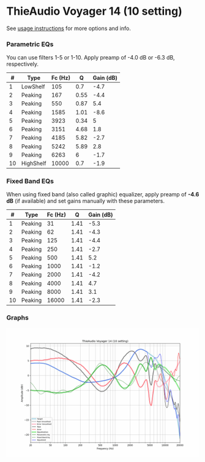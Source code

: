 # ThieAudio Voyager 14 (10 setting)
See [usage instructions](https://github.com/jaakkopasanen/AutoEq#usage) for more options and info.

### Parametric EQs
You can use filters 1-5 or 1-10. Apply preamp of -4.0 dB or -6.3 dB, respectively.

|   # | Type      |   Fc (Hz) |    Q |   Gain (dB) |
|-----|-----------|-----------|------|-------------|
|   1 | LowShelf  |       105 | 0.7  |        -4.7 |
|   2 | Peaking   |       167 | 0.55 |        -4.4 |
|   3 | Peaking   |       550 | 0.87 |         5.4 |
|   4 | Peaking   |      1585 | 1.01 |        -8.6 |
|   5 | Peaking   |      3923 | 0.34 |         5   |
|   6 | Peaking   |      3151 | 4.68 |         1.8 |
|   7 | Peaking   |      4185 | 5.82 |        -2.7 |
|   8 | Peaking   |      5242 | 5.89 |         2.8 |
|   9 | Peaking   |      6263 | 6    |        -1.7 |
|  10 | HighShelf |     10000 | 0.7  |        -1.9 |

### Fixed Band EQs
When using fixed band (also called graphic) equalizer, apply preamp of **-4.6 dB** (if available) and set gains manually with these parameters.

|   # | Type    |   Fc (Hz) |    Q |   Gain (dB) |
|-----|---------|-----------|------|-------------|
|   1 | Peaking |        31 | 1.41 |        -5.3 |
|   2 | Peaking |        62 | 1.41 |        -4.3 |
|   3 | Peaking |       125 | 1.41 |        -4.4 |
|   4 | Peaking |       250 | 1.41 |        -2.7 |
|   5 | Peaking |       500 | 1.41 |         5.2 |
|   6 | Peaking |      1000 | 1.41 |        -1.2 |
|   7 | Peaking |      2000 | 1.41 |        -4.2 |
|   8 | Peaking |      4000 | 1.41 |         4.7 |
|   9 | Peaking |      8000 | 1.41 |         3.1 |
|  10 | Peaking |     16000 | 1.41 |        -2.3 |

### Graphs
![](./ThieAudio%20Voyager%2014%20(10%20setting).png)
